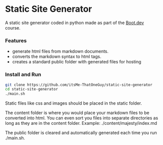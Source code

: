 # Static Site Generator

A static site generator coded in python made as part of the [Boot.dev](https://www.boot.dev/tracks/backend) course.

### Features

- generate html files from markdown documents.
- converts the markdown syntax to html tags.
- creates a standard public folder with generated files for hosting

### Install and Run

```bash
git clone https://github.com/itsMe-ThatOneGuy/static-site-generator
cd static-site-generator
./main.sh
```

Static files like css and images should be placed in the static folder.

The content folder is where you would place your markdown files to be converted into html.
You can even sort you files into separate directories as long as they are in the content folder.
Example: ./content/majesty/index.md

The public folder is cleared and automatically generated each time you run ./main.sh.
